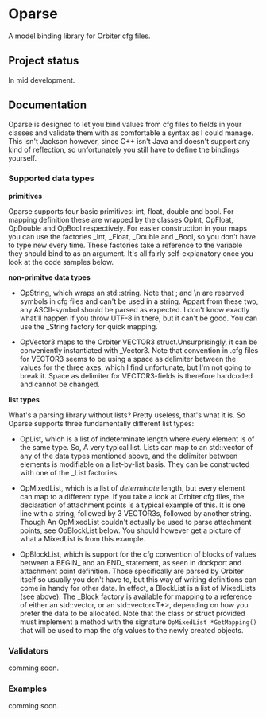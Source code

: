 # Oparse

A model binding library for Orbiter cfg files.

## Project status

In mid development.

## Documentation

Oparse is designed to let you bind values from cfg files to fields in your classes and validate them with as comfortable a syntax as I could manage.
This isn't Jackson however, since C++ isn't Java and doesn't support any kind of reflection, so unfortunately you still have to define the bindings yourself.

### Supported data types

__primitives__

Oparse supports four basic primitives: int, float, double and bool. 
For mapping definition these are wrapped by the classes OpInt, OpFloat, OpDouble and OpBool respectively.
For easier construction in your maps you can use the factories _Int, _Float, _Double and _Bool, so you don't have to type new every time.
These factories take a reference to the variable they should bind to as an argument. It's all fairly self-explanatory once you look at the code samples below.

__non-primitve data types__

* OpString, which wraps an std::string. Note that ; and \n are reserved symbols in cfg files and can't be used in a string.
Appart from these two, any ASCII-symbol should be parsed as expected. I don't know exactly what'll happen if you throw UTF-8 in there, but it can't be good.
You can use the _String factory for quick mapping.

* OpVector3 maps to the Orbiter VECTOR3 struct.Unsurprisingly, it can be conveniently instantiated with _Vector3.
Note that convention in .cfg files for VECTOR3 seems to be using a space as delimiter between the values for the three axes,
which I find unfortunate, but I'm not going to break it. Space as delimiter for VECTOR3-fields is therefore hardcoded and cannot be changed.

__list types__

What's a parsing library without lists? Pretty useless, that's what it is. So Oparse supports three fundamentally different list types:
 * OpList, which is a list of indeterminate length where every element is of the same type. So, A very typical list.
 Lists can map to an std::vector of any of the data types mentioned above, and the delimiter between elements is modifiable on a list-by-list basis.
 They can be constructed with one of the _List factories.

 * OpMixedList, which is a list of *determinate* length, but every element can map to a different type. If you take a look at Orbiter cfg files,
 the declaration of attachment points is a typical example of this. It is one line with a string, followed by 3 VECTOR3s, followed by another string.
 Though An OpMixedList couldn't actually be used to parse attachment points, see OpBlockList below. You should however get a picture of what a MixedList is
 from this example.
 
 * OpBlockList, which is support for the cfg convention of blocks of values between a BEGIN_ and an END_ statement, as seen in dockport and attachment point definition. Those specifically are parsed by Orbiter itself so usually you don't have to, but this way of writing definitions can come in handy for other data.
 In effect, a BlockList is a list of MixedLists (see above). The _Block<T> factory is available for mapping to a reference of either an std::vector<T>,
 or an std::vector<T*>, depending on how you prefer the data to be allocated. Note that the class or struct provided must implement a method with the signature 
 `OpMixedList *GetMapping()` that will be used to map the cfg values to the newly created objects.



 ### Validators

 comming soon.
 


 ### Examples

 comming soon.
